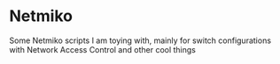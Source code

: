 # Netmiko
Some Netmiko scripts I am toying with, mainly for switch configurations with Network Access Control and other cool things
